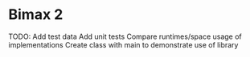 Bimax 2
======
TODO:
Add test data
Add unit tests
Compare runtimes/space usage of implementations
Create class with main to demonstrate use of library
